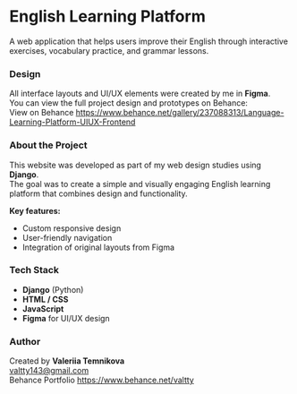 # English Learning Platform

A web application that helps users improve their English through interactive exercises, vocabulary practice, and grammar lessons.


### Design
All interface layouts and UI/UX elements were created by me in **Figma**.  
You can view the full project design and prototypes on Behance:  
View on Behance https://www.behance.net/gallery/237088313/Language-Learning-Platform-UIUX-Frontend

### About the Project
This website was developed as part of my web design studies using **Django**.  
The goal was to create a simple and visually engaging English learning platform that combines design and functionality.

**Key features:**
- Custom responsive design  
- User-friendly navigation  
- Integration of original layouts from Figma

### Tech Stack
- **Django** (Python)
- **HTML / CSS**
- **JavaScript**
- **Figma** for UI/UX design

### Author
Created by **Valeriia Temnikova**  
valtty143@gmail.com  
Behance Portfolio https://www.behance.net/valtty
